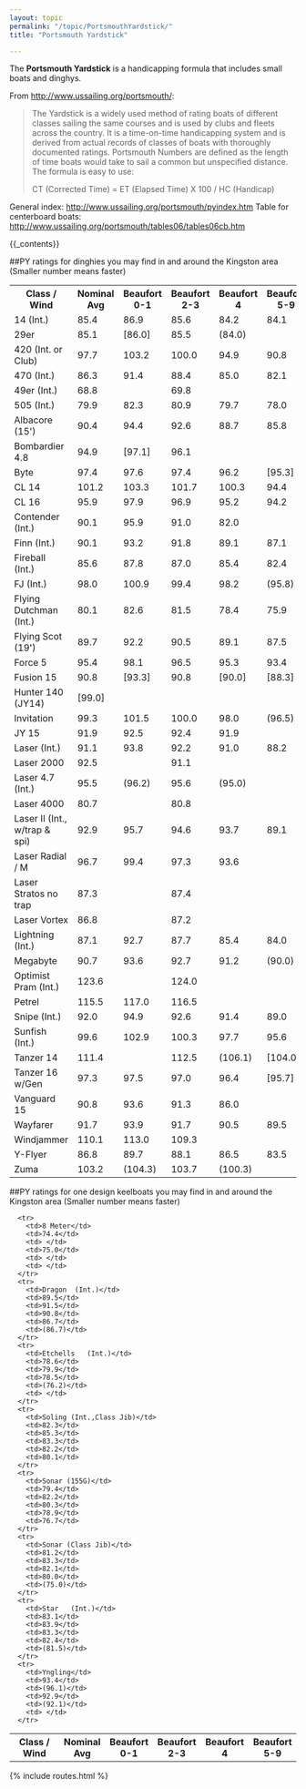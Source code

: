 ```yaml
---
layout: topic
permalink: "/topic/PortsmouthYardstick/"
title: "Portsmouth Yardstick"

---
```


The <b>Portsmouth Yardstick</b> is a handicapping formula that includes small boats and dinghys.

From http://www.ussailing.org/portsmouth/:
<blockquote>
The Yardstick is a widely used method of rating boats of different classes sailing the same courses and is used by clubs and fleets across the country. It is a time-on-time handicapping system and is derived from actual records of classes of boats with thoroughly documented ratings. Portsmouth Numbers are defined as the length of time boats would take to sail a common but unspecified distance. The formula is easy to use:
<p>
                         CT (Corrected Time) = ET (Elapsed Time) X 100 / HC (Handicap)
</blockquote>

General index: http://www.ussailing.org/portsmouth/pyindex.htm
Table for centerboard boats: http://www.ussailing.org/portsmouth/tables06/tables06cb.htm

{{_contents}}

##PY ratings for dinghies you may find in and around the Kingston area
(Smaller number means faster)
<table class="bordertable">
  <tr>
    <th> Class / Wind </th>
    <th>Nominal<br>Avg</th>
    <th>Beaufort<br>0-1</th>
    <th>Beaufort<br>2-3</th>
    <th>Beaufort<br>4</th>
    <th>Beaufort<br>5-9</th>
  </tr>
  <tr>
    <td>14 (Int.)</td>
    <td>85.4</td>
    <td>86.9</td>
    <td>85.6</td>
    <td>84.2</td>
    <td>84.1</td>
  </tr>
  <tr>
    <td>29er</td>
    <td>85.1</td>
    <td>[86.0]</td>
    <td>85.5</td>
    <td>(84.0)</td>
    <td> </td>
  </tr>
  <tr>
    <td>420   (Int. or Club)</td>
    <td>97.7</td>
    <td>103.2</td>
    <td>100.0</td>
    <td>94.9</td>
    <td>90.8</td>
  </tr>
  <tr>
    <td>470   (Int.)</td>
    <td>86.3</td>
    <td>91.4</td>
    <td>88.4</td>
    <td>85.0</td>
    <td>82.1</td>
  </tr>
  <tr>
    <td>49er  (Int.)</td>
    <td>68.8</td>
    <td> </td>
    <td>69.8</td>
    <td> </td>
    <td> </td>
  </tr>
  <tr>
    <td>505 (Int.)</td>
    <td>79.9</td>
    <td>82.3</td>
    <td>80.9</td>
    <td>79.7</td>
    <td>78.0</td>
  </tr>
  <tr>
    <td>Albacore (15')</td>
    <td>90.4</td>
    <td>94.4</td>
    <td>92.6</td>
    <td>88.7</td>
    <td>85.8</td>
  </tr>
  <tr>
    <td>Bombardier 4.8</td>
    <td>94.9</td>
    <td>[97.1]</td>
    <td>96.1</td>
    <td> </td>
    <td> </td>
  </tr>
  <tr>
    <td>Byte</td>
    <td>97.4</td>
    <td>97.6</td>
    <td>97.4</td>
    <td>96.2</td>
    <td>[95.3]</td>
  </tr>
  <tr>
    <td>CL 14</td>
    <td>101.2</td>
    <td>103.3</td>
    <td>101.7</td>
    <td>100.3</td>
    <td>94.4</td>
  </tr>
  <tr>
    <td>CL 16</td>
    <td>95.9</td>
    <td>97.9</td>
    <td>96.9</td>
    <td>95.2</td>
    <td>94.2</td>
  </tr>
  <tr>
    <td>Contender  (Int.)</td>
    <td>90.1</td>
    <td>95.9</td>
    <td>91.0</td>
    <td>82.0</td>
    <td> </td>
  </tr>
  <tr>
    <td>Finn  (Int.)</td>
    <td>90.1</td>
    <td>93.2</td>
    <td>91.8</td>
    <td>89.1</td>
    <td>87.1</td>
  </tr>
  <tr>
    <td>Fireball  (Int.)</td>
    <td>85.6</td>
    <td>87.8</td>
    <td>87.0</td>
    <td>85.4</td>
    <td>82.4</td>
  </tr>
  <tr>
    <td>FJ  (Int.)</td>
    <td>98.0</td>
    <td>100.9</td>
    <td>99.4</td>
    <td>98.2</td>
    <td>(95.8)</td>
  </tr>
  <tr>
    <td>Flying Dutchman (Int.)</td>
    <td>80.1</td>
    <td>82.6</td>
    <td>81.5</td>
    <td>78.4</td>
    <td>75.9</td>
  </tr>
  <tr>
    <td>Flying Scot (19')</td>
    <td>89.7</td>
    <td>92.2</td>
    <td>90.5</td>
    <td>89.1</td>
    <td>87.5</td>
  </tr>
  <tr>
    <td>Force 5</td>
    <td>95.4</td>
    <td>98.1</td>
    <td>96.5</td>
    <td>95.3</td>
    <td>93.4</td>
  </tr>
  <tr>
    <td>Fusion 15</td>
    <td>90.8</td>
    <td>[93.3]</td>
    <td>90.8</td>
    <td>[90.0]</td>
    <td>[88.3]</td>
  </tr>
  <tr>
    <td>Hunter 140  (JY14)</td>
    <td>[99.0]</td>
    <td> </td>
    <td> </td>
    <td> </td>
    <td> </td>
  </tr>
  <tr>
    <td>Invitation</td>
    <td>99.3</td>
    <td>101.5</td>
    <td>100.0</td>
    <td>98.0</td>
    <td>(96.5)</td>
  </tr>
  <tr>
    <td>JY 15</td>
    <td>91.9</td>
    <td>92.5</td>
    <td>92.4</td>
    <td>91.9</td>
    <td> </td>
  </tr>
  <tr>
    <td>Laser   (Int.)</td>
    <td>91.1</td>
    <td>93.8</td>
    <td>92.2</td>
    <td>91.0</td>
    <td>88.2</td>
  </tr>
  <tr>
    <td>Laser 2000</td>
    <td>92.5</td>
    <td> </td>
    <td>91.1</td>
    <td> </td>
    <td> </td>
  </tr>
  <tr>
    <td>Laser 4.7 (Int.)</td>
    <td>95.5</td>
    <td>(96.2)</td>
    <td>95.6</td>
    <td>(95.0)</td>
    <td> </td>
  </tr>
  <tr>
    <td>Laser 4000</td>
    <td>80.7</td>
    <td> </td>
    <td>80.8</td>
    <td> </td>
    <td> </td>
  </tr>
  <tr>
    <td>Laser II (Int., w/trap & spi)</td>
    <td>92.9</td>
    <td>95.7</td>
    <td>94.6</td>
    <td>93.7</td>
    <td>89.1</td>
  </tr>
  <tr>
    <td>Laser Radial / M</td>
    <td>96.7</td>
    <td>99.4</td>
    <td>97.3</td>
    <td>93.6</td>
    <td> </td>
  </tr>
  <tr>
    <td>Laser Stratos no trap</td>
    <td>87.3</td>
    <td> </td>
    <td>87.4</td>
    <td> </td>
    <td> </td>
  </tr>
  <tr>
    <td>Laser Vortex</td>
    <td>86.8</td>
    <td> </td>
    <td>87.2</td>
    <td> </td>
    <td> </td>
  </tr>
  <tr>
    <td>Lightning (Int.)</td>
    <td>87.1</td>
    <td>92.7</td>
    <td>87.7</td>
    <td>85.4</td>
    <td>84.0</td>
  </tr>
  <tr>
    <td>Megabyte</td>
    <td>90.7</td>
    <td>93.6</td>
    <td>92.7</td>
    <td>91.2</td>
    <td>(90.0)</td>
  </tr>
  <tr>
    <td>Optimist Pram  (Int.)</td>
    <td>123.6</td>
    <td> </td>
    <td>124.0</td>
    <td> </td>
    <td> </td>
  </tr>
  <tr>
    <td>Petrel</td>
    <td>115.5</td>
    <td>117.0</td>
    <td>116.5</td>
    <td> </td>
    <td> </td>
  </tr>
  <tr>
    <td>Snipe  (Int.)</td>
    <td>92.0</td>
    <td>94.9</td>
    <td>92.6</td>
    <td>91.4</td>
    <td>89.0</td>
  </tr>
  <tr>
    <td>Sunfish (Int.)</td>
    <td>99.6</td>
    <td>102.9</td>
    <td>100.3</td>
    <td>97.7</td>
    <td>95.6</td>
  </tr>
  <tr>
    <td>Tanzer 14</td>
    <td>111.4</td>
    <td> </td>
    <td>112.5</td>
    <td>(106.1)</td>
    <td>[104.0]</td>
  </tr>
  <tr>
    <td>Tanzer 16 w/Gen</td>
    <td>97.3</td>
    <td>97.5</td>
    <td>97.0</td>
    <td>96.4</td>
    <td>[95.7]</td>
  </tr>
  <tr>
    <td>Vanguard 15</td>
    <td>90.8</td>
    <td>93.6</td>
    <td>91.3</td>
    <td>86.0</td>
    <td> </td>
  </tr>
  <tr>
    <td>Wayfarer</td>
    <td>91.7</td>
    <td>93.9</td>
    <td>91.7</td>
    <td>90.5</td>
    <td>89.5</td>
  </tr>
  <tr>
    <td>Windjammer</td>
    <td>110.1</td>
    <td>113.0</td>
    <td>109.3</td>
    <td> </td>
    <td> </td>
  </tr>
  <tr>
    <td>Y-Flyer</td>
    <td>86.8</td>
    <td>89.7</td>
    <td>88.1</td>
    <td>86.5</td>
    <td>83.5</td>
  </tr>
  <tr>
    <td>Zuma</td>
    <td>103.2</td>
    <td>(104.3)</td>
    <td>103.7</td>
    <td>(100.3)</td>
    <td> </td>
  </tr>
</table>

##PY ratings for one design keelboats you may find in and around the Kingston area
(Smaller number means faster)
<table class="bordertable">
  <tr>
    <th>  Class / Wind  </th>
    <th>Nominal<br>Avg</th>
    <th>Beaufort<br>0-1</th>
    <th>Beaufort<br>2-3</th>
    <th>Beaufort<br>4</th>
    <th>Beaufort<br>5-9</th>
  </tr>

      <tr>
        <td>8 Meter</td>
        <td>74.4</td>
        <td> </td>
        <td>75.0</td>
        <td> </td>
        <td> </td>
      </tr>
      <tr>
        <td>Dragon  (Int.)</td>
        <td>89.5</td>
        <td>91.5</td>
        <td>90.8</td>
        <td>86.7</td>
        <td>(86.7)</td>
      </tr>
      <tr>
        <td>Etchells   (Int.)</td>
        <td>78.6</td>
        <td>79.9</td>
        <td>78.5</td>
        <td>(76.2)</td>
        <td> </td>
      </tr>
      <tr>
        <td>Soling (Int.,Class Jib)</td>
        <td>82.3</td>
        <td>85.3</td>
        <td>83.3</td>
        <td>82.2</td>
        <td>80.1</td>
      </tr>
      <tr>
        <td>Sonar (155G)</td>
        <td>79.4</td>
        <td>82.2</td>
        <td>80.3</td>
        <td>78.9</td>
        <td>76.7</td>
      </tr>
      <tr>
        <td>Sonar (Class Jib)</td>
        <td>81.2</td>
        <td>83.3</td>
        <td>82.1</td>
        <td>80.0</td>
        <td>(75.0)</td>
      </tr>
      <tr>
        <td>Star   (Int.)</td>
        <td>83.1</td>
        <td>83.9</td>
        <td>83.3</td>
        <td>82.4</td>
        <td>(81.5)</td>
      </tr>
      <tr>
        <td>Yngling</td>
        <td>93.4</td>
        <td>(96.1)</td>
        <td>92.9</td>
        <td>(92.1)</td>
        <td> </td>
      </tr>
</table>

{% include routes.html %}
